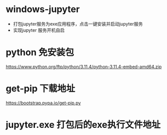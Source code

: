 # windows-jupyter
 - 打包jupyter服务为exe应用程序，点击一键安装并启动jupyter服务
 - 实现jupyter 服务开机自启
# python 免安装包
https://www.python.org/ftp/python/3.11.4/python-3.11.4-embed-amd64.zip
# get-pip 下载地址
https://bootstrap.pypa.io/get-pip.py 

# jupyter.exe 打包后的exe执行文件地址
